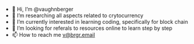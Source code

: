 - 👋 Hi, I’m @vaughnberger
- 👀 I’m researching all aspects related to crytocurrency
- 🌱 I’m currently interested in learning coding, specifically for block chain
- 💞️ I’m looking for referals to resources online to learn step by step
- 📫 How to reach me v@brgr.email

<!---
vaughnberger/vaughnberger is a ✨ special ✨ repository because its `README.md` (this file) appears on your GitHub profile.
You can click the Preview link to take a look at your changes.
--->
